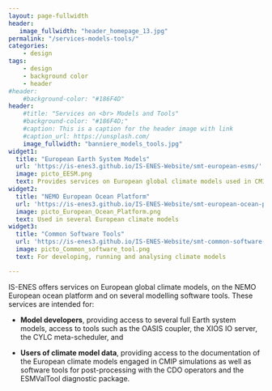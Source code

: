 ```yaml
---
layout: page-fullwidth
header:
   image_fullwidth: "header_homepage_13.jpg"
permalink: "/services-models-tools/"
categories:
    - design
tags:
    - design
    - background color
    - header
#header:
    #background-color: "#186F4D"
header:
    #title: "Services on <br> Models and Tools"
    #background-color: "#186F4D;"
    #caption: This is a caption for the header image with link
    #caption_url: https://unsplash.com/
    image_fullwidth: "banniere_models_tools.jpg"
widget1:
  title: "European Earth System Models"
  url: 'https://is-enes3.github.io/IS-ENES-Website/smt-european-esms/'
  image: picto_EESM.png
  text: Provides services on European global climate models used in CMIP
widget2:
  title: "NEMO European Ocean Platform"
  url: 'https://is-enes3.github.io/IS-ENES-Website/smt-european-ocean-platform/'
  image: picto_European_Ocean_Platform.png
  text: Used in several European climate models
widget3:
  title: "Common Software Tools"
  url: 'https://is-enes3.github.io/IS-ENES-Website/smt-common-software-tools/'
  image: picto_Common_software_tool.png
  text: For developing, running and analysing climate models

---
```


IS-ENES offers services on European global climate models, on the NEMO European ocean platform and on several modelling software tools. These services are intended for:

- **Model developers**, providing access to several full Earth system models, access to tools such as the OASIS coupler, the XIOS IO server, the CYLC meta-scheduler, and

- **Users of climate model data**, providing access to the documentation of the European climate models engaged in CMIP simulations as well as software tools for post-processing with the CDO operators and the ESMValTool diagnostic package. 

